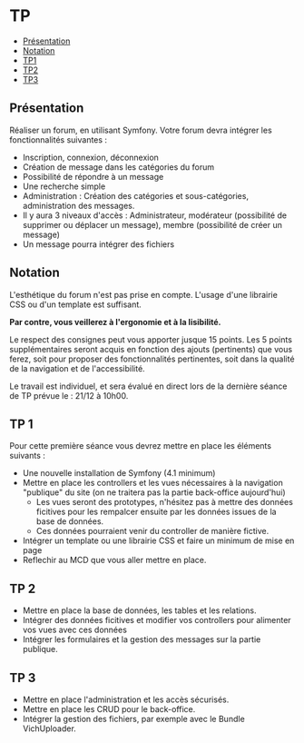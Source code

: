 # TP

* [Présentation](#prsentation)
* [Notation](#notation)
* [TP1](#tp-1)
* [TP2](#tp-2)
* [TP3](#tp-3)

## Présentation

Réaliser un forum, en utilisant Symfony. Votre forum devra intégrer les fonctionnalités suivantes :

* Inscription, connexion, déconnexion
* Création de message dans les catégories du forum
* Possibilité de répondre à un message
* Une recherche simple
* Administration : Création des catégories et sous-catégories, administration des messages.
* Il y aura 3 niveaux d'accès : Administrateur, modérateur (possibilité de supprimer ou déplacer un message), membre (possibilité de créer un message)
* Un message pourra intégrer des fichiers

## Notation

L'esthétique du forum n'est pas prise en compte. L'usage d'une librairie CSS ou d'un template est suffisant.

**Par contre, vous veillerez à l'ergonomie et à la lisibilité.**

Le respect des consignes peut vous apporter jusque 15 points.
Les 5 points supplémentaires seront acquis en fonction des ajouts (pertinents) que vous ferez, soit pour proposer des fonctionnalités pertinentes, soit dans la qualité de la navigation et de l'accessibilité.

Le travail est individuel, et sera évalué en direct lors de la dernière séance de TP prévue le : 21/12 à 10h00.

## TP 1

Pour cette première séance vous devrez mettre en place les éléments suivants :

* Une nouvelle installation de Symfony (4.1 minimum)
* Mettre en place les controllers et les vues nécessaires à la navigation "publique" du site (on ne traitera pas la partie back-office aujourd'hui)
    * Les vues seront des prototypes, n'hésitez pas à mettre des données ficitives pour les rempalcer ensuite par les données issues de la base de données.
    * Ces données pourraient venir du controller de manière fictive.
* Intégrer un template ou une librairie CSS et faire un minimum de mise en page
* Reflechir au MCD que vous aller mettre en place.

## TP 2

* Mettre en place la base de données, les tables et les relations.
* Intégrer des données ficitives et modifier vos controllers pour alimenter vos vues avec ces données
* Intégrer les formulaires et la gestion des messages sur la partie publique.

## TP 3

* Mettre en place l'administration et les accès sécurisés.
* Mettre en place les CRUD pour le back-office.
* Intégrer la gestion des fichiers, par exemple avec le Bundle VichUploader.
